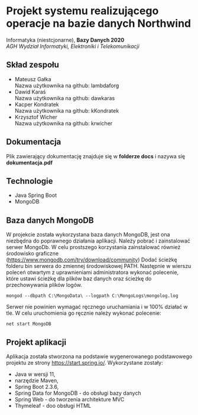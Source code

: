 # Projekt systemu realizującego operacje na bazie danych Northwind
Informatyka (niestcjonarne), **Bazy Danych 2020**<br/>
*AGH Wydział Informatyki, Elektroniki i Telekomunikacji*
## Skład zespołu    
- Mateusz Gałka    
Nazwa użytkownika na github: lambdaforg
- Dawid Karaś      
Nazwa użytkownika na github: dawkaras
- Kacper Kondratek          
Nazwa użytkownika na github: kKondratek
- Krzysztof Wicher           
Nazwa użytkownika na github: krwicher
## Dokumentacja
Plik zawierający dokumentację znajduje się w **folderze docs** i nazywa się **dokumentacja.pdf**
## Technologie
* Java Spring Boot
* MongoDB
## Baza danych MongoDB
W projekcie została wykorzystana baza danych MongoDB, jest ona niezbędna do poprawnego działania aplikacji. 
Należy pobrać i zainstalować serwer MongoDb. W celu prostszego korzystania zainstalować również środowisko graficzne (https://www.mongodb.com/try/download/community)
Dodać ścieżkę folderu bin serwera do zmiennej środowiskowej PATH.
Następnie w wierszu poleceń otwartym z uprawnieniami administratora wykonać polecenie, które ustawi ścieżkę dla plików baz danych oraz ścieżkę do przechowywania plików logów.
```
mongod --dbpath C:\MongoData\ --logpath C:\MongoLogs\mongolog.log
```
Serwer nie powinien wymagać ręcznego uruchamiania i w 100% działać w tle. W celu uruchomienia go ręcznie należy wykonać polecenie: 
```
net start MongoDB
```
## Projekt aplikacji
Aplikacja została stworzona na podstawie wygenerowanego podstawowego projektu ze strony https://start.spring.io/. Wykorzystane zostały:
* Java w wersji 11, 
* narzędzie Maven,
* Spring Boot 2.3.6,
* Spring Data for MongoDB - do obsługi bazy danych
* Spring Web - do tworzenia architekture MVC
* Thymeleaf - doo obsługi HTML
